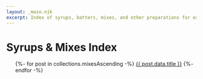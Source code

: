 ```yaml
---
layout: _main.njk
excerpt: Index of syrups, batters, mixes, and other preparations for exotic (tiki) drinks
---
```


<!-- markdownlint-disable MD025 -->
# Syrups & Mixes Index
<!-- markdownlint-disable MD025 -->

<div class="col-3" data-pagefind-ignore>
  <ul class="index">
    {%- for post in collections.mixesAscending -%}
      <li{% if page.url == post.url %} aria-current="page"{% endif %}><a href="{{ post.url }}">{{ post.data.title }}</a></li>
    {%- endfor -%}
  </ul>
</div>
